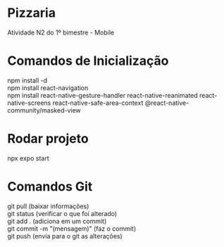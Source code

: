# Pizzaria
Atividade N2 do 1º bimestre - Mobile

# Comandos de Inicialização
npm install -d <br/>
npm install react-navigation <br/>
npm install react-native-gesture-handler react-native-reanimated react-native-screens react-native-safe-area-context @react-native-community/masked-view

# Rodar projeto
npx expo start

# Comandos Git
git pull (baixar informações) <br/>
git status (verificar o que foi alterado) <br/>
git add . (adiciona em um commit) <br/>
git commit -m "(mensagem)" (faz o commit) <br/>
git push (envia para o git as alterações) <br/>
